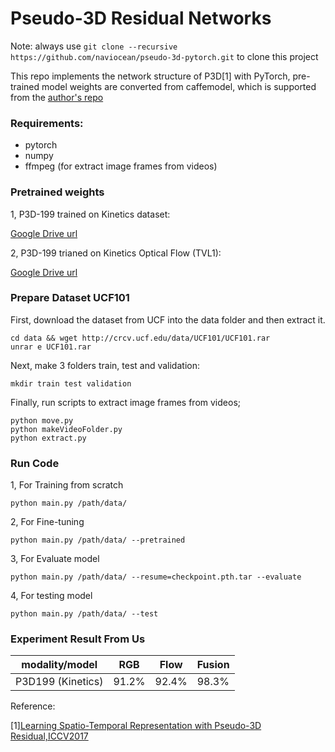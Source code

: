 
# Pseudo-3D Residual Networks
Note: always use `git clone --recursive https://github.com/naviocean/pseudo-3d-pytorch.git` to clone this project

This repo implements the network structure of P3D[1] with PyTorch, pre-trained model weights are converted from caffemodel, which is supported from the [author's repo](https://github.com/ZhaofanQiu/pseudo-3d-residual-networks)


### Requirements:

- pytorch
- numpy
- ffmpeg (for extract image frames from videos)

### Pretrained weights

1, P3D-199 trained on Kinetics dataset:

 [Google Drive url](https://drive.google.com/open?id=1hQ_2zfJTs5cYp9nze4Vllqij1zQR_K_8)
 
2, P3D-199 trianed on Kinetics Optical Flow (TVL1):

 [Google Drive url](https://drive.google.com/open?id=1wn1zqJQRP69jWPDi7UApKPcAmLv_zPfw)

 
### Prepare Dataset UCF101
First, download the dataset from UCF into the data folder and then extract it.
```
cd data && wget http://crcv.ucf.edu/data/UCF101/UCF101.rar
unrar e UCF101.rar
```

Next, make 3 folders train, test and validation:
```
mkdir train test validation
```
Finally, run scripts to extract image frames from videos;
```
python move.py
python makeVideoFolder.py
python extract.py
```

### Run Code
1, For Training from scratch
```
python main.py /path/data/
```
2, For Fine-tuning
```
python main.py /path/data/ --pretrained
```
3, For Evaluate model
```
python main.py /path/data/ --resume=checkpoint.pth.tar --evaluate
```
4, For testing model
```
python main.py /path/data/ --test
```

### Experiment Result From Us
modality/model | RGB | Flow | Fusion
---|---|---|---
P3D199 (Kinetics) | 91.2% | 92.4%| 98.3%


Reference:

 [1][Learning Spatio-Temporal Representation with Pseudo-3D Residual,ICCV2017](http://openaccess.thecvf.com/content_iccv_2017/html/Qiu_Learning_Spatio-Temporal_Representation_ICCV_2017_paper.html)
